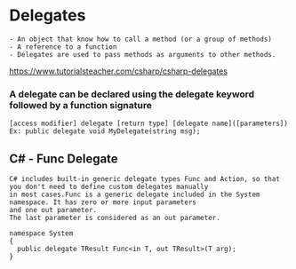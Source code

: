 # Delegates
    - An object that know how to call a method (or a group of methods)
    - A reference to a function
    - Delegates are used to pass methods as arguments to other methods.
https://www.tutorialsteacher.com/csharp/csharp-delegates

### A delegate can be declared using the delegate keyword followed by a function signature
    [access modifier] delegate [return type] [delegate name]([parameters])
    Ex: public delegate void MyDelegate(string msg);
    
## C# - Func Delegate
    C# includes built-in generic delegate types Func and Action, so that you don't need to define custom delegates manually 
    in most cases.Func is a generic delegate included in the System namespace. It has zero or more input parameters 
    and one out parameter. 
    The last parameter is considered as an out parameter.
    
    namespace System
    {    
      public delegate TResult Func<in T, out TResult>(T arg);
    }
